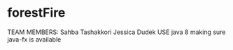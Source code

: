 # forestFire
TEAM MEMBERS: Sahba Tashakkori Jessica Dudek
USE java 8 making sure java-fx is available
